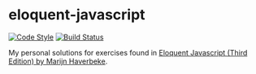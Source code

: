 # eloquent-javascript

[![Code Style][style-image]][style-url]
[![Build Status][build-image]][build-url]

My personal solutions for exercises found in [Eloquent Javascript (Third Edition) by Marijn Haverbeke](https://eloquentjavascript.net).

[style-image]: https://badgen.net/badge/code%20style/airbnb/ff5a5f?icon=airbnb
[style-url]:   https://github.com/airbnb/javascript
[build-image]: https://mayavera.semaphoreci.com/badges/eloquent-javascript/branches/master.svg?style=shields
[build-url]: https://mayavera.semaphoreci.com/projects/eloquent-javascript
